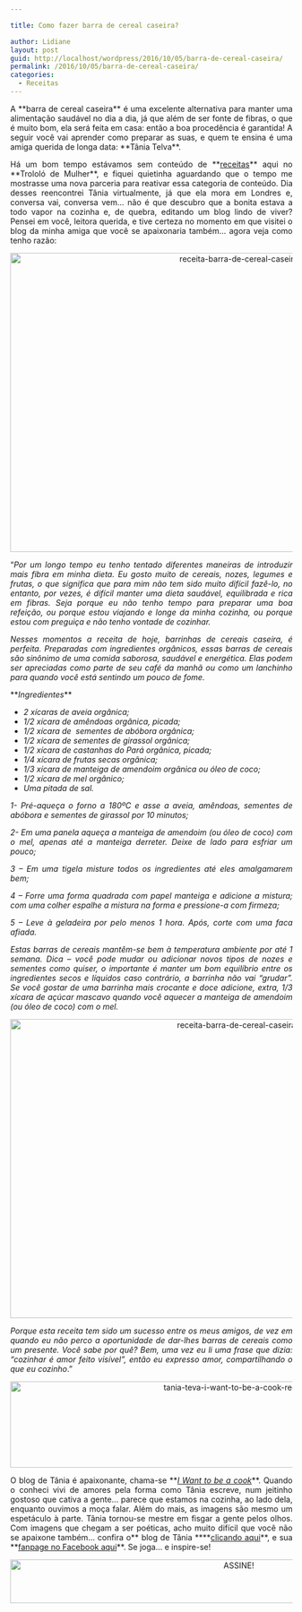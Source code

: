 ```yaml
---

title: Como fazer barra de cereal caseira?

author: Lidiane
layout: post
guid: http://localhost/wordpress/2016/10/05/barra-de-cereal-caseira/
permalink: /2016/10/05/barra-de-cereal-caseira/
categories:
  - Receitas
---
```

<p align="justify">
  A **barra de cereal caseira** é uma excelente alternativa para manter uma alimentação saudável no dia a dia, já que além de ser fonte de fibras, o que é muito bom, ela será feita em casa: então a boa procedência é garantida! A seguir você vai aprender como preparar as suas, e quem te ensina é uma amiga querida de longa data: **Tânia Telva**.
</p>

<p align="justify">
  Há um bom tempo estávamos sem conteúdo de **<a href="http://www.trololodemulher.com.br/category/casa/receitas/" target="_blank">receitas</a>** aqui no **Trololó de Mulher**, e fiquei quietinha aguardando que o tempo me mostrasse uma nova parceria para reativar essa categoria de conteúdo. Dia desses reencontrei Tânia virtualmente, já que ela mora em Londres e, conversa vai, conversa vem… não é que descubro que a bonita estava a todo vapor na cozinha e, de quebra, editando um blog lindo de viver? Pensei em você, leitora querida, e tive certeza no momento em que visitei o blog da minha amiga que você se apaixonaria também… agora veja como tenho razão:
</p>

<p align="center">
  <img class="alignnone size-full wp-image-13033" src="http://www.trololodemulher.com.br/blog/wp-content/uploads/2016/10/RECEITA-BARRA-DE-CEREAL-CASEIRA.jpg" alt="receita-barra-de-cereal-caseira" width="800" height="534" />
</p>

<p align="justify">
  “<em>Por um longo tempo eu tenho tentado diferentes maneiras de introduzir mais fibra em minha dieta. Eu gosto muito de cereais, nozes, legumes e frutas, o que significa que para mim não tem sido muito difícil fazê-lo, no entanto, por vezes, é difícil manter uma dieta saudável, equilibrada e rica em fibras. Seja porque eu não tenho tempo para preparar uma boa refeição, ou porque estou viajando e longe da minha cozinha, ou porque estou com preguiça e não tenho vontade de cozinhar.</em>
</p>

<p align="justify">
  <em>Nesses momentos a receita de hoje, barrinhas de cereais caseira, é perfeita. Preparadas com ingredientes orgânicos, essas barras de cereais são sinônimo de uma comida saborosa, saudável e energética. Elas podem ser apreciadas como parte de seu café da manhã ou como um lanchinho para quando você está sentindo um pouco de fome.</em>
</p>

<p align="justify">
  **<em>Ingredientes</em>**
</p>

  * <div align="justify">
      <em>2 xícaras de aveia orgânica;</em>
    </div>

  * <div align="justify">
      <em>1/2 xícara de amêndoas orgânica, picada;</em>
    </div>

  * <div align="justify">
      <em>1/2 xícara de  sementes de abóbora orgânica;</em>
    </div>

  * <div align="justify">
      <em>1/2 xícara de sementes de girassol orgânica;</em>
    </div>

  * <div align="justify">
      <em>1/2 xícara de castanhas do Pará orgânica, picada; </em>
    </div>

  * <div align="justify">
      <em>1/4 xícara de frutas secas orgânica;</em>
    </div>

  * <div align="justify">
      <em>1/3 xícara de manteiga de amendoim orgânica ou óleo de coco;</em>
    </div>

  * <div align="justify">
      <em>1/2 xícara de mel orgânico;</em>
    </div>

  * <div align="justify">
      <em>Uma pitada de sal.</em>
    </div>

<p align="justify">
  <em>1- Pré-aqueça o forno a 180ºC e asse a aveia, amêndoas, sementes de abóbora e sementes de girassol por 10 minutos;</em>
</p>

<p align="justify">
  <em>2- Em uma panela aqueça a manteiga de amendoim (ou óleo de coco) com o mel, apenas até a manteiga derreter. Deixe de lado para esfriar um pouco;</em>
</p>

<p align="justify">
  <em>3 – Em uma tigela misture todos os ingredientes até eles amalgamarem bem;</em>
</p>

<p align="justify">
  <em>4 – Forre uma forma quadrada com papel manteiga e adicione a mistura; com uma colher espalhe a mistura na forma e pressione-a com firmeza;</em>
</p>

<p align="justify">
  <em>5 – Leve à geladeira por pelo menos 1 hora. Após, corte com uma faca afiada.</em>
</p>

<p align="justify">
  <em>Estas barras de cereais mantêm-se bem à temperatura ambiente por até 1 semana. Dica – você pode mudar ou adicionar novos tipos de nozes e sementes como quiser, o importante é manter um bom equilíbrio entre os ingredientes secos e líquidos caso contrário, a barrinha não vai “grudar”. Se você gostar de uma barrinha mais crocante e doce adicione, extra, 1/3 xícara de açúcar mascavo quando você aquecer a manteiga de amendoim (ou óleo de coco) com o mel.</em>
</p>

<p align="center">
  <img class="alignnone size-full wp-image-13034" src="http://www.trololodemulher.com.br/blog/wp-content/uploads/2016/10/RECEITA-BARRA-DE-CEREAL-CASEIRA2.jpg" alt="receita-barra-de-cereal-caseira2" width="800" height="534" />
</p>

<p align="justify">
  <em>Porque esta receita tem sido um sucesso entre os meus amigos, de vez em quando eu não perco a oportunidade de dar-lhes barras de cereais como um presente. Você sabe por quê? Bem, uma vez eu li uma frase que dizia: “cozinhar é amor feito visível”, então eu expresso amor, compartilhando o que eu cozinho</em>.”
</p>

<p align="center">
  <img class="alignnone size-full wp-image-13037" src="http://www.trololodemulher.com.br/blog/wp-content/uploads/2016/10/TANIA-TEVA-I-WANT-TO-BE-A-COOK-RECEITAS.jpg" alt="tania-teva-i-want-to-be-a-cook-receitas" width="800" height="154" />
</p>

<p align="justify">
  O blog de Tânia é apaixonante, chama-se **<em><a href="https://iwanttobeacook.wordpress.com/" target="_blank">I Want to be a cook</a></em>**. Quando o conheci vivi de amores pela forma como Tânia escreve, num jeitinho gostoso que cativa a gente… parece que estamos na cozinha, ao lado dela, enquanto ouvimos a moça falar. Além do mais, as imagens são mesmo um espetáculo à parte. Tânia tornou-se mestre em fisgar a gente pelos olhos. Com imagens que chegam a ser poéticas, acho muito difícil que você não se apaixone também… confira o** blog de Tânia ****<a href="https://iwanttobeacook.wordpress.com/" target="_blank">clicando aqui</a>**, e sua **<a href="https://www.facebook.com/Iwanttobeacook-818578268272846/" target="_blank">fanpage no Facebook aqui</a>**. Se joga… e inspire-se!
</p>

<p align="center">
  <a href="http://feedburner.google.com/fb/a/mailverify?uri=blogBichaFemea&loc=en_US" target="_blank"><img class="alignnone size-full wp-image-10439" src="http://www.trololodemulher.com.br/blog/wp-content/uploads/2014/09/ASSINE.png" alt="ASSINE!" width="800" height="78" /></a>
</p>

<p align="justify">